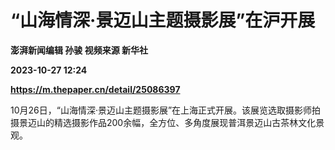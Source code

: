 # “山海情深·景迈山主题摄影展”在沪开展
**澎湃新闻编辑 孙骏 视频来源 新华社**

**2023-10-27 12:24**

**https://m.thepaper.cn/detail/25086397**

10月26日，“山海情深·景迈山主题摄影展”在上海正式开展。该展览选取摄影师拍摄景迈山的精选摄影作品200余幅，全方位、多角度展现普洱景迈山古茶林文化景观。